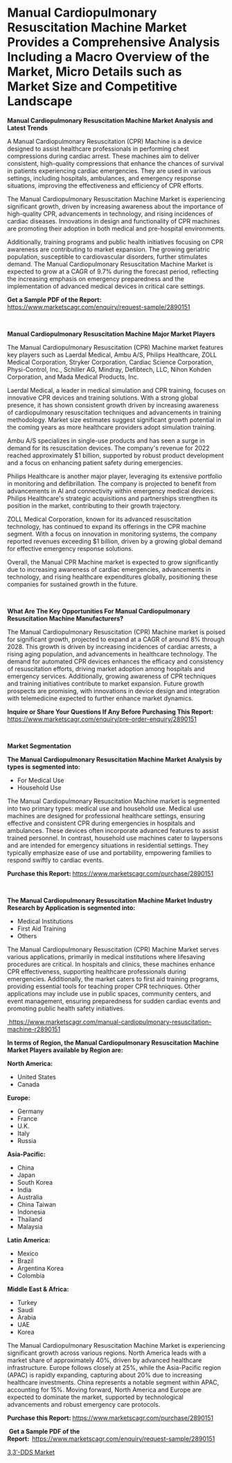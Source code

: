 <p><h1>Manual Cardiopulmonary Resuscitation Machine Market Provides a Comprehensive Analysis Including a Macro Overview of the Market, Micro Details such as Market Size and Competitive Landscape</h1></p><p><strong>Manual Cardiopulmonary Resuscitation Machine Market Analysis and Latest Trends</strong></p>
<p><p>A Manual Cardiopulmonary Resuscitation (CPR) Machine is a device designed to assist healthcare professionals in performing chest compressions during cardiac arrest. These machines aim to deliver consistent, high-quality compressions that enhance the chances of survival in patients experiencing cardiac emergencies. They are used in various settings, including hospitals, ambulances, and emergency response situations, improving the effectiveness and efficiency of CPR efforts.</p><p>The Manual Cardiopulmonary Resuscitation Machine Market is experiencing significant growth, driven by increasing awareness about the importance of high-quality CPR, advancements in technology, and rising incidences of cardiac diseases. Innovations in design and functionality of CPR machines are promoting their adoption in both medical and pre-hospital environments. </p><p>Additionally, training programs and public health initiatives focusing on CPR awareness are contributing to market expansion. The growing geriatric population, susceptible to cardiovascular disorders, further stimulates demand. The Manual Cardiopulmonary Resuscitation Machine Market is expected to grow at a CAGR of 9.7% during the forecast period, reflecting the increasing emphasis on emergency preparedness and the implementation of advanced medical devices in critical care settings.</p></p>
<p><strong>Get a Sample PDF of the Report:&nbsp;</strong> <a href="https://www.marketscagr.com/enquiry/request-sample/2890151?utm_campaign=3501&utm_medium=2&utm_source=Github&utm_content=ia&utm_term=14032025&utm_id=manual-cardiopulmonary-resuscitation-machine">https://www.marketscagr.com/enquiry/request-sample/2890151</a></p>
<p>&nbsp;</p>
<p><strong>Manual Cardiopulmonary Resuscitation Machine Major Market Players</strong></p>
<p><p>The Manual Cardiopulmonary Resuscitation (CPR) Machine market features key players such as Laerdal Medical, Ambu A/S, Philips Healthcare, ZOLL Medical Corporation, Stryker Corporation, Cardiac Science Corporation, Physi-Control, Inc., Schiller AG, Mindray, Defibtech, LLC, Nihon Kohden Corporation, and Mada Medical Products, Inc. </p><p>Laerdal Medical, a leader in medical simulation and CPR training, focuses on innovative CPR devices and training solutions. With a strong global presence, it has shown consistent growth driven by increasing awareness of cardiopulmonary resuscitation techniques and advancements in training methodology. Market size estimates suggest significant growth potential in the coming years as more healthcare providers adopt simulation training.</p><p>Ambu A/S specializes in single-use products and has seen a surge in demand for its resuscitation devices. The company's revenue for 2022 reached approximately $1 billion, supported by robust product development and a focus on enhancing patient safety during emergencies.</p><p>Philips Healthcare is another major player, leveraging its extensive portfolio in monitoring and defibrillation. The company is projected to benefit from advancements in AI and connectivity within emergency medical devices. Philips Healthcare's strategic acquisitions and partnerships strengthen its position in the market, contributing to their growth trajectory.</p><p>ZOLL Medical Corporation, known for its advanced resuscitation technology, has continued to expand its offerings in the CPR machine segment. With a focus on innovation in monitoring systems, the company reported revenues exceeding $1 billion, driven by a growing global demand for effective emergency response solutions.</p><p>Overall, the Manual CPR Machine market is expected to grow significantly due to increasing awareness of cardiac emergencies, advancements in technology, and rising healthcare expenditures globally, positioning these companies for sustained growth in the future.</p></p>
<p>&nbsp;</p>
<p><strong>What Are The Key Opportunities For Manual Cardiopulmonary Resuscitation Machine Manufacturers?</strong></p>
<p><p>The Manual Cardiopulmonary Resuscitation (CPR) Machine market is poised for significant growth, projected to expand at a CAGR of around 8% through 2028. This growth is driven by increasing incidences of cardiac arrests, a rising aging population, and advancements in healthcare technology. The demand for automated CPR devices enhances the efficacy and consistency of resuscitation efforts, driving market adoption among hospitals and emergency services. Additionally, growing awareness of CPR techniques and training initiatives contribute to market expansion. Future growth prospects are promising, with innovations in device design and integration with telemedicine expected to further enhance market dynamics.</p></p>
<p><strong>Inquire or Share Your Questions If Any Before Purchasing This Report:</strong> <a href="https://www.marketscagr.com/enquiry/pre-order-enquiry/2890151?utm_campaign=3501&utm_medium=2&utm_source=Github&utm_content=ia&utm_term=14032025&utm_id=manual-cardiopulmonary-resuscitation-machine">https://www.marketscagr.com/enquiry/pre-order-enquiry/2890151</a></p>
<p>&nbsp;</p>
<p><strong>Market Segmentation</strong></p>
<p><strong>The Manual Cardiopulmonary Resuscitation Machine Market Analysis by types is segmented into:</strong></p>
<p><ul><li>For Medical Use</li><li>Household Use</li></ul></p>
<p><p>The Manual Cardiopulmonary Resuscitation Machine market is segmented into two primary types: medical use and household use. Medical use machines are designed for professional healthcare settings, ensuring effective and consistent CPR during emergencies in hospitals and ambulances. These devices often incorporate advanced features to assist trained personnel. In contrast, household use machines cater to laypersons and are intended for emergency situations in residential settings. They typically emphasize ease of use and portability, empowering families to respond swiftly to cardiac events.</p></p>
<p><strong>Purchase this Report:&nbsp;</strong><a href="https://www.marketscagr.com/purchase/2890151?utm_campaign=3501&utm_medium=2&utm_source=Github&utm_content=ia&utm_term=14032025&utm_id=manual-cardiopulmonary-resuscitation-machine">https://www.marketscagr.com/purchase/2890151</a></p>
<p>&nbsp;</p>
<p><strong>The Manual Cardiopulmonary Resuscitation Machine Market Industry Research by Application is segmented into:</strong></p>
<p><ul><li>Medical Institutions</li><li>First Aid Training</li><li>Others</li></ul></p>
<p><p>The Manual Cardiopulmonary Resuscitation (CPR) Machine Market serves various applications, primarily in medical institutions where lifesaving procedures are critical. In hospitals and clinics, these machines enhance CPR effectiveness, supporting healthcare professionals during emergencies. Additionally, the market caters to first aid training programs, providing essential tools for teaching proper CPR techniques. Other applications may include use in public spaces, community centers, and event management, ensuring preparedness for sudden cardiac events and promoting public health safety initiatives.</p></p>
<p><a href="https://www.marketscagr.com/manual-cardiopulmonary-resuscitation-machine-r2890151?utm_campaign=3501&utm_medium=2&utm_source=Github&utm_content=ia&utm_term=14032025&utm_id=manual-cardiopulmonary-resuscitation-machine">&nbsp;https://www.marketscagr.com/manual-cardiopulmonary-resuscitation-machine-r2890151</a></p>
<p><strong>In terms of Region, the Manual Cardiopulmonary Resuscitation Machine Market Players available by Region are:</strong></p>
<p>
    <p> <strong> North America: </strong>
        <ul>
            <li>United States</li>
            <li>Canada</li>
        </ul>
        </p> 
    <p> <strong> Europe: </strong>
        <ul>
            <li>Germany</li>
            <li>France</li>
            <li>U.K.</li>
            <li>Italy</li>
            <li>Russia</li>
        </ul>
        </p> 
    <p> <strong> Asia-Pacific: </strong>
        <ul>
            <li>China</li>
            <li>Japan</li>
            <li>South Korea</li>
            <li>India</li>
            <li>Australia</li>
            <li>China Taiwan</li>
            <li>Indonesia</li>
            <li>Thailand</li>
            <li>Malaysia</li>
        </ul>
        </p> 
    <p> <strong> Latin America: </strong>
        <ul>
            <li>Mexico</li>
            <li>Brazil</li>
            <li>Argentina Korea</li>
            <li>Colombia</li>
        </ul>
        </p> 
    <p> <strong> Middle East & Africa: </strong>
        <ul>
            <li>Turkey</li>
            <li>Saudi</li>
            <li>Arabia</li>
            <li>UAE</li>
            <li>Korea</li>
        </ul>
    </p>
    </p>
<p><p>The Manual Cardiopulmonary Resuscitation Machine Market is experiencing significant growth across various regions. North America leads with a market share of approximately 40%, driven by advanced healthcare infrastructure. Europe follows closely at 25%, while the Asia-Pacific region (APAC) is rapidly expanding, capturing about 20% due to increasing healthcare investments. China represents a notable segment within APAC, accounting for 15%. Moving forward, North America and Europe are expected to dominate the market, supported by technological advancements and robust emergency care protocols.</p></p>
<p><strong>Purchase this Report: </strong><a href="https://www.marketscagr.com/purchase/2890151?utm_campaign=3501&utm_medium=2&utm_source=Github&utm_content=ia&utm_term=14032025&utm_id=manual-cardiopulmonary-resuscitation-machine">https://www.marketscagr.com/purchase/2890151</a></p>
<p>&nbsp;<strong>Get a Sample PDF of the Report:&nbsp;&nbsp;</strong><a href="https://www.marketscagr.com/enquiry/request-sample/2890151?utm_campaign=3501&utm_medium=2&utm_source=Github&utm_content=ia&utm_term=14032025&utm_id=manual-cardiopulmonary-resuscitation-machine">https://www.marketscagr.com/enquiry/request-sample/2890151</a></p>
<p><strong></strong></p>
<p><p><a href="https://github.com/vassihucz/Market-Research-Report-List-1/blob/main/33-dds-market.md?utm_campaign=3501&utm_medium=2&utm_source=Github&utm_content=ia&utm_term=14032025&utm_id=manual-cardiopulmonary-resuscitation-machine">3,3′-DDS Market</a></p></p>